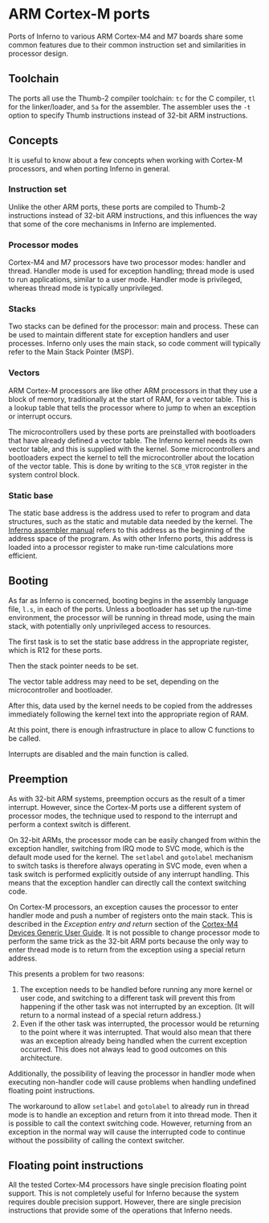 # ARM Cortex-M ports

Ports of Inferno to various ARM Cortex-M4 and M7 boards share some common
features due to their common instruction set and similarities in processor
design.

## Toolchain

The ports all use the Thumb-2 compiler toolchain: `tc` for the C compiler,
`tl` for the linker/loader, and `5a` for the assembler. The assembler uses
the `-t` option to specify Thumb instructions instead of 32-bit ARM
instructions.

## Concepts

It is useful to know about a few concepts when working with Cortex-M
processors, and when porting Inferno in general.

### Instruction set

Unlike the other ARM ports, these ports are compiled to Thumb-2 instructions
instead of 32-bit ARM instructions, and this influences the way that some of
the core mechanisms in Inferno are implemented.

### Processor modes

Cortex-M4 and M7 processors have two processor modes: handler and thread.
Handler mode is used for exception handling; thread mode is used to run
applications, similar to a user mode. Handler mode is privileged, whereas
thread mode is typically unprivileged.

### Stacks

Two stacks can be defined for the processor: main and process. These can be
used to maintain different state for exception handlers and user processes.
Inferno only uses the main stack, so code comment will typically refer to the
Main Stack Pointer (MSP).

### Vectors

ARM Cortex-M processors are like other ARM processors in that they use a block
of memory, traditionally at the start of RAM, for a vector table. This is a
lookup table that tells the processor where to jump to when an exception or
interrupt occurs.

The microcontrollers used by these ports are preinstalled with bootloaders that
have already defined a vector table. The Inferno kernel needs its own vector
table, and this is supplied with the kernel. Some microcontrollers and
bootloaders expect the kernel to tell the microcontroller about the location
of the vector table. This is done by writing to the `SCB_VTOR` register in
the system control block.

### Static base

The static base address is the address used to refer to program and data
structures, such as the static and mutable data needed by the kernel.
The [Inferno assembler manual](https://www.vitanuova.com/inferno/papers/asm.html)
refers to this address as the beginning of the address space of the program.
As with other Inferno ports, this address is loaded into a processor register
to make run-time calculations more efficient.

## Booting

As far as Inferno is concerned, booting begins in the assembly language
file, `l.s`, in each of the ports. Unless a bootloader has set up the
run-time environment, the processor will be running in thread mode, using the
main stack, with potentially only unprivileged access to resources.

The first task is to set the static base address in the appropriate register,
which is R12 for these ports.

Then the stack pointer needs to be set.

The vector table address may need to be set, depending on the microcontroller
and bootloader.

After this, data used by the kernel needs to be copied from the addresses
immediately following the kernel text into the appropriate region of RAM.

At this point, there is enough infrastructure in place to allow C functions to
be called.

Interrupts are disabled and the main function is called.

## Preemption

As with 32-bit ARM systems, preemption occurs as the result of a timer
interrupt. However, since the Cortex-M ports use a different system of
processor modes, the technique used to respond to the interrupt and
perform a context switch is different.

On 32-bit ARMs, the processor mode can be easily changed from within the
exception handler, switching from IRQ mode to SVC mode, which is the default
mode used for the kernel. The `setlabel` and `gotolabel` mechanism to switch
tasks is therefore always operating in SVC mode, even when a task switch is
performed explicitly outside of any interrupt handling. This means that the
exception handler can directly call the context switching code.

On Cortex-M processors, an exception causes the processor to enter handler
mode and push a number of registers onto the main stack. This is described in
the *Exception entry and return* section of the
[Cortex-M4 Devices Generic User Guide](https://developer.arm.com/documentation/dui0553/latest/). It is not possible to change processor mode to perform the same trick
as the 32-bit ARM ports because the only way to enter thread mode is to return
from the exception using a special return address.

This presents a problem for two reasons:

1. The exception needs to be handled before running any more kernel or user
   code, and switching to a different task will prevent this from happening if
   the other task was not interrupted by an exception. (It will return to a
   normal instead of a special return address.)
2. Even if the other task was interrupted, the processor would be returning to
   the point where it was interrupted. That would also mean that there was an
   exception already being handled when the current exception occurred. This
   does not always lead to good outcomes on this architecture.

Additionally, the possibility of leaving the processor in handler mode when
executing non-handler code will cause problems when handling undefined
floating point instructions.

The workaround to allow `setlabel` and `gotolabel` to already run in thread
mode is to handle an exception and return from it into thread mode. Then it is
possible to call the context switching code. However, returning from an
exception in the normal way will cause the interrupted code to continue without
the possibility of calling the context switcher.

## Floating point instructions

All the tested Cortex-M4 processors have single precision floating point
support. This is not completely useful for Inferno because the system requires
double precision support. However, there are single precision instructions
that provide some of the operations that Inferno needs.

